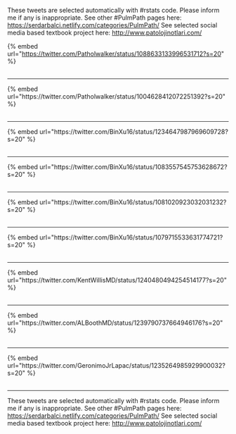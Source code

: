

These tweets are selected automatically with #rstats code. Please inform me if any is inappropriate.
See other #PulmPath pages here: https://serdarbalci.netlify.com/categories/PulmPath/ 
See selected social media based textbook project here: http://www.patolojinotlari.com/

{% embed url="https://twitter.com/Patholwalker/status/1088633133996531712?s=20" %}<br>
<br>
<hr>
{% embed url="https://twitter.com/Patholwalker/status/1004628412072251392?s=20" %}<br>
<br>
<hr>
{% embed url="https://twitter.com/BinXu16/status/1234647987969609728?s=20" %}<br>
<br>
<hr>
{% embed url="https://twitter.com/BinXu16/status/1083557545753628672?s=20" %}<br>
<br>
<hr>
{% embed url="https://twitter.com/BinXu16/status/1081020923032031232?s=20" %}<br>
<br>
<hr>
{% embed url="https://twitter.com/BinXu16/status/1079715533631774721?s=20" %}<br>
<br>
<hr>
{% embed url="https://twitter.com/KentWillisMD/status/1240480494254514177?s=20" %}<br>
<br>
<hr>
{% embed url="https://twitter.com/ALBoothMD/status/1239790737664946176?s=20" %}<br>
<br>
<hr>
{% embed url="https://twitter.com/GeronimoJrLapac/status/1235264985929900032?s=20" %}<br>
<br>
<hr>


These tweets are selected automatically with #rstats code. Please inform me if any is inappropriate.
See other #PulmPath pages here: https://serdarbalci.netlify.com/categories/PulmPath/ 
See selected social media based textbook project here: http://www.patolojinotlari.com/

